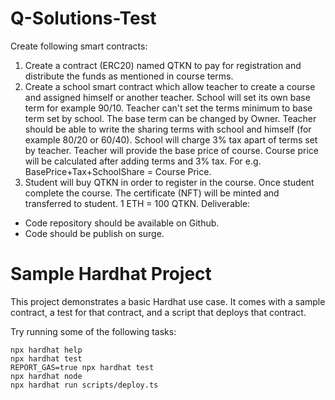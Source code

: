 # Q-Solutions-Test

Create following smart contracts:
1. Create a contract (ERC20) named QTKN to pay for registration and distribute the funds as
mentioned in course terms.
2. Create a school smart contract which allow teacher to create a course and assigned himself or
another teacher. School will set its own base term for example 90/10. Teacher can't set the
terms minimum to base term set by school. The base term can be changed by Owner.
Teacher should be able to write the sharing terms with school and himself (for example 80/20 or
60/40). School will charge 3% tax apart of terms set by teacher. Teacher will provide the base
price of course. Course price will be calculated after adding terms and 3% tax.
For e.g. BasePrice+Tax+SchoolShare = Course Price.
3. Student will buy QTKN in order to register in the course. Once student complete the course. The
certificate (NFT) will be minted and transferred to student.
1 ETH = 100 QTKN.
Deliverable:
- Code repository should be available on Github.
- Code should be publish on surge.

# Sample Hardhat Project

This project demonstrates a basic Hardhat use case. It comes with a sample contract, a test for that contract, and a script that deploys that contract.

Try running some of the following tasks:

```shell
npx hardhat help
npx hardhat test
REPORT_GAS=true npx hardhat test
npx hardhat node
npx hardhat run scripts/deploy.ts
```

